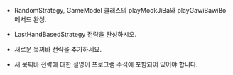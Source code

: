 * RandomStrategy, GameModel 클래스의 playMookJiBa와 playGawiBawiBo 메서드 완성.


* LastHandBasedStrategy 전략을 완성하시오. 


* 새로운 묵찌바 전략을 추가하세요.


* 새 묵찌바 전략에 대한 설명이 프로그램 주석에 포함되어 있어야 합니다. 

